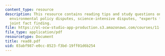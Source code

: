 ```yaml
---
content_type: resource
description: This resource contains reading tips and study questions on science in
  environmental policy disputes, science-intensive disputes, "experts for hire", and
  joint fact finding.
file: https://ol-ocw-studio-app-production.s3.amazonaws.com/courses/11-800-doctoral-research-seminar-knowledge-in-the-public-arena-spring-2007/03abf987e0cc8523f3bd19ff01d6b254_read8.pdf
file_type: application/pdf
resourcetype: Document
title: read8.pdf
uid: 03abf987-e0cc-8523-f3bd-19ff01d6b254
---
```

